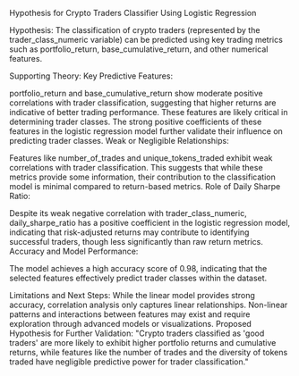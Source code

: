 Hypothesis for Crypto Traders Classifier Using Logistic Regression

Hypothesis:
The classification of crypto traders (represented by the trader_class_numeric variable) can be predicted using key trading metrics 
such as portfolio_return, base_cumulative_return, and other numerical features.

Supporting Theory:
Key Predictive Features:

portfolio_return and base_cumulative_return show moderate positive correlations with trader classification, 
suggesting that higher returns are indicative of better trading performance. These features are likely critical in determining trader classes.
The strong positive coefficients of these features in the logistic regression model further validate their influence on predicting trader classes.
Weak or Negligible Relationships:

Features like number_of_trades and unique_tokens_traded exhibit weak correlations with trader classification. 
This suggests that while these metrics provide some information, their contribution to the classification model is minimal compared to return-based metrics.
Role of Daily Sharpe Ratio:

Despite its weak negative correlation with trader_class_numeric, daily_sharpe_ratio has a positive coefficient in the logistic regression model, 
indicating that risk-adjusted returns may contribute to identifying successful traders, though less significantly than raw return metrics.
Accuracy and Model Performance:

The model achieves a high accuracy score of 0.98, indicating that the selected features effectively predict trader classes within the dataset.

Limitations and Next Steps:
While the linear model provides strong accuracy, correlation analysis only captures linear relationships. 
Non-linear patterns and interactions between features may exist and require exploration through advanced models or visualizations.
Proposed Hypothesis for Further Validation:
"Crypto traders classified as 'good traders' are more likely to exhibit higher portfolio returns and cumulative returns, 
while features like the number of trades and the diversity of tokens traded have negligible predictive power for trader classification."
